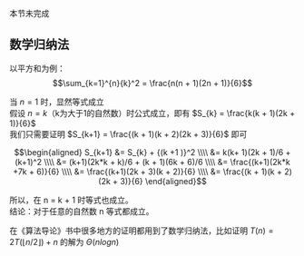 
本节未完成

## 数学归纳法

以平方和为例：
$$\sum_{k=1}^{n}{k}^2 = \frac{n(n + 1)(2n + 1)}{6}$$

当 $n = 1$ 时，显然等式成立   
假设 $n = k$（k为大于1的自然数）时公式成立，即有 $S_{k} = \frac{k(k + 1)(2k + 1)}{6}$   
我们只需要证明 $S_{k+1} = \frac{(k + 1)(k + 2)(2k + 3)}{6}$ 即可

$$\begin{aligned}
S_{k+1} &= S_{k} + {(k +1 )}^2 \\\\
        &= k(k+ 1)(2k + 1)/6 + (k+1)^2 \\\\
        &= (k+1)(2k*k + k)/6 + (k + 1)(6k + 6)/6 \\\\
        &= \frac{(k+1)(2k*k +7k + 6)}{6} \\\\
        &= \frac{(k+1)(2k + 3)(k + 2)}{6} \\\\
        &= \frac{(k + 1)(k + 2)(2k + 3)}{6}
\end{aligned}$$

所以，在 n = k + 1 时等式也成立。   
结论：对于任意的自然数 n 等式都成立。

在《算法导论》书中很多地方的证明都用到了数学归纳法，比如证明 $T(n) = 2T(\left \lfloor n/2 \right \rfloor) + n$ 的解为 $\Theta(nlogn)$
